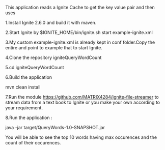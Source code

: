 This application reads a Ignite Cache to get the key value pair and then uses 


1.Install Ignite 2.6.0 and build it with maven.

2.Start Ignite by $IGNITE_HOME/bin/ignite.sh start example-ignite.xml

3.My custom example-ignite.xml is already kept in conf folder.Copy the entire and point to example that to start Ignite.

4.Clone the repository igniteQueryWordCount

5.cd igniteQueryWordCount

6.Build the application

mvn clean install

7.Run the module https://github.com/MATRIX4284/ignite-file-streamer to stream data from a text book to Ignite or you make your own according to your requirement.

8.Run the application :

java -jar target/QueryWords-1.0-SNAPSHOT.jar

You will be able to see the top 10 words having max occurences and the count of their occurences. 
